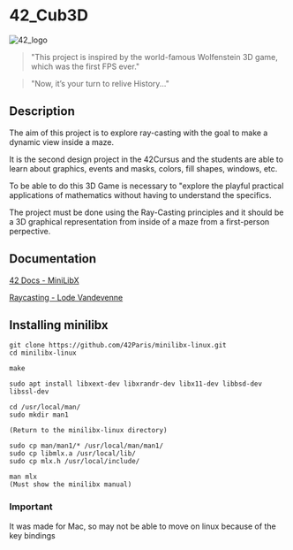 # 42_Cub3D

![42_logo](https://user-images.githubusercontent.com/76601093/193692098-d4b16956-1dab-40b8-9aae-31b254efc5ee.jpg)


  > "This project is inspired by the world-famous Wolfenstein 3D game, which was the first FPS ever."

  > "Now, it’s your turn to relive History..."

## Description

The aim of this project is to explore ray-casting with the goal to make a dynamic view inside a maze.

It is the second design project in the 42Cursus and the students are able to learn about graphics, events and masks, colors, fill shapes, windows, etc.

To be able to do this 3D Game is necessary to "explore the playful practical applications of mathematics without having to understand the specifics.

The project must be done using the Ray-Casting principles and it should be a 3D graphical representation from inside of a maze from a first-person perpective.

## Documentation

[42 Docs - MiniLibX](https://harm-smits.github.io/42docs/libs/minilibx/getting_started.html)

[Raycasting - Lode Vandevenne](https://lodev.org/cgtutor/raycasting.html)

## Installing minilibx

    git clone https://github.com/42Paris/minilibx-linux.git
    cd minilibx-linux

    make

    sudo apt install libxext-dev libxrandr-dev libx11-dev libbsd-dev libssl-dev
    
	cd /usr/local/man/
	sudo mkdir man1

    (Return to the minilibx-linux directory)

    sudo cp man/man1/* /usr/local/man/man1/
    sudo cp libmlx.a /usr/local/lib/
    sudo cp mlx.h /usr/local/include/
    
    man mlx
    (Must show the minilibx manual)

### Important

   It was made for Mac, so may not be able to move on linux because of the key bindings
